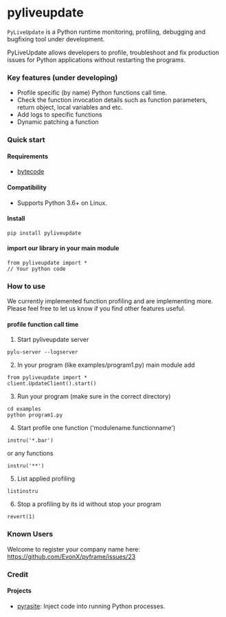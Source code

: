 # pyliveupdate
`PyLiveUpdate` is a Python runtime monitoring, profiling, debugging and bugfixing tool under development.

PyLiveUpdate allows developers to profile, troubleshoot and fix production issues for Python applications without restarting the programs.

### Key features (under developing)

* Profile specific (by name) Python functions call time.
* Check the function invocation details such as function parameters, return object, local variables and etc.
* Add logs to specific functions
* Dynamic patching a function

### Quick start

#### Requirements
* [bytecode](https://github.com/vstinner/bytecode)

#### Compatibility
* Supports Python 3.6+ on Linux. 

#### Install

```
pip install pyliveupdate
```

#### import our library in your main module
```	
from pyliveupdate import *
// Your python code
```

### How to use
We currently implemented function profiling and are implementing more.
Please feel free to let us know if you find other features useful.

#### profile function call time

1. Start pyliveupdate server
```
pylu-server --logserver
```
2. In your program (like examples/program1.py) main module add 
```	
from pyliveupdate import *
client.UpdateClient().start()
```
3. Run your program (make sure in the correct directory)
```
cd examples
python program1.py
```
4. Start profile one function ('modulename.functionname')
```
instru('*.bar')
```
or any functions
```
instru('**')
```
5. List applied profiling
```
listinstru
```
6. Stop a profiling by its id without stop your program
```
revert(1)
```


### Known Users
Welcome to register your company name here: https://github.com/EvonX/pyframe/issues/23

### Credit
#### Projects
* [pyrasite](https://github.com/lmacken/pyrasite): Inject code into running Python processes.
